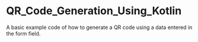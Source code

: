 # QR_Code_Generation_Using_Kotlin
A basic example code of how to generate a QR code using a data entered in the form field.
